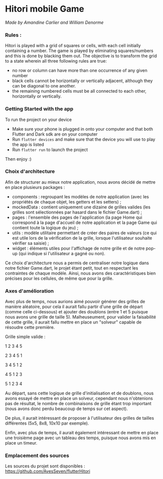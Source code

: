 # Hitori mobile Game
*Made by Amandine Carlier and William Denorme*
### Rules :
Hitori is played with a grid of squares or cells, with each cell initially containing a number. The game is played by eliminating squares/numbers and this is done by blacking them out. The objective is to transform the grid to a state wherein all three following rules are true:
- no row or column can have more than one occurrence of any given number
- black cells cannot be horizontally or vertically adjacent, although they can be diagonal to one another.
- the remaining numbered cells must be all connected to each other, horizontally or vertically.

### Getting Started with the app

To run the project on your device
- Make sure your phone is plugged in onto your computer and that both Flutter and Dark sdk are on your computer
- Run `flutter devices` and make sure that the device you will use to play the app is listed
- Run `flutter run` to launch the project

Then enjoy :)

### Choix d'architecture

Afin de structurer au mieux notre application, nous avons décidé de mettre en place plusieurs packages :
- components : regroupant les modèles de notre application (avec les propriétés de chaque objet, les getters et les setters) ;
- mockedData : contient uniquement une dizaine de grilles valides (les grilles sont sélectionnées par hasard dans le fichier Game.dart) ;
- pages : l'ensemble des pages de l'application (la page Home qui correspond à la page d'accueil de notre application et la page Game qui contient toute la logique du jeu) ;
- utils : modèle utilitaire permettant de créer des paires de valeurs (ce qui est utile lors de la vérification de la grille, lorsque l'utilisateur souhaite vérifier sa saisie) ;
- widget : éléments utiles pour l'affichage de notre grille et de notre pop-up (qui indique si l'utilisateur a gagné ou non).

Ce choix d'architecture nous a permis de centraliser notre logique dans notre fichier Game.dart, le projet étant petit, tout en respectant les contraintes de chaque modèle. 
Ainsi, nous avons des caractéristiques bien précises pour les cellules, de même que pour la grille.


### Axes d'amélioration

Avec plus de temps, nous aurions aimé pouvoir générer des grilles de manière aléatoire, pour cela il aurait fallu partir d'une grille de départ (comme celle ci-dessous) et ajouter des doublons (entre 1 et 5 puisque nous avons une grille de taille 5).
Malheuseument, pour valider la faisabilité de cette grille, il aurait fallu mettre en place un "solveur" capable de résoudre cette première. 

Grille simple valide : 

1 2 3 4 5

2 3 4 5 1

3 4 5 1 2

4 5 1 2 3

5 1 2 3 4

Au départ, sans cette logique de grille d'initialisation et de doublons, nous avons essayé de mettre en place un solveur, cependant nous n'obtenions pas de résultat, le nombre de combinaisons de grille étant trop important (nous avons donc perdu beaucoup de temps sur cet aspect).

De plus, il aurait intéressant de proposer à l'utilisateur des grilles de tailles différentes (5x5, 8x8, 10x10 par exemple).

Enfin, avec plus de temps, il aurait également intéressant de mettre en place une troisième page avec un tableau des temps, puisque nous avons mis en place un timeur.


### Emplacement des sources

Les sources du projet sont disponibles : https://github.com/AvesSeven/flutterHitori